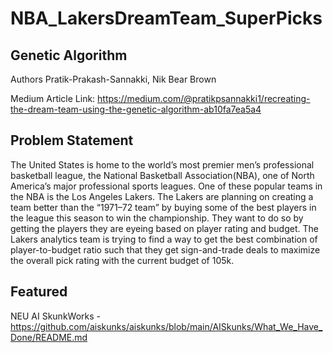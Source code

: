 # NBA_LakersDreamTeam_SuperPicks


## Genetic Algorithm
Authors Pratik-Prakash-Sannakki, Nik Bear Brown

Medium Article Link: https://medium.com/@pratikpsannakki1/recreating-the-dream-team-using-the-genetic-algorithm-ab10fa7ea5a4

## Problem Statement
The United States is home to the world’s most premier men’s professional basketball league, the National Basketball Association(NBA), one of North America’s major professional sports leagues. One of these popular teams in the NBA is the Los Angeles Lakers. The Lakers are planning on creating a team better than the “1971–72 team” by buying some of the best players in the league this season to win the championship. They want to do so by getting the players they are eyeing based on player rating and budget. The Lakers analytics team is trying to find a way to get the best combination of player-to-budget ratio such that they get sign-and-trade deals to maximize the overall pick rating with the current budget of 105k.


## Featured

NEU AI SkunkWorks -  https://github.com/aiskunks/aiskunks/blob/main/AISkunks/What_We_Have_Done/README.md

